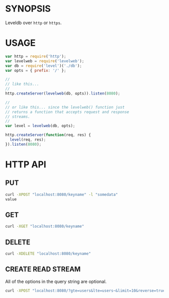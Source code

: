 # SYNOPSIS
Leveldb over `http` or `https`.

# USAGE
```js
var http = require('http');
var levelweb = require('levelweb');
var db = require('level')('./db');
var opts = { prefix: '/' };

//
// like this...
//
http.createServer(levelweb(db, opts)).listen(8080);

//
// or like this... since the levelweb() function just
// returns a function that accepts request and response 
// streams.
//
var level = levelweb(db, opts);

http.createServer(function(req, res) {
  level(req, res);
}).listen(8080);
```

# HTTP API

## PUT
```bash
curl -XPOST "localhost:8080/keyname" -l "somedata"
value
```

## GET
```bash
curl -XGET "localhost:8080/keyname"
```

## DELETE
```bash
curl -XDELETE "localhost:8080/keyname"
```

## CREATE READ STREAM
All of the options in the query string are optional.

```bash
curl -XPOST "localhost:8080/?gte=users&lte=users~&limit=10&reverse=true&keys=true&valyes=true"
```

